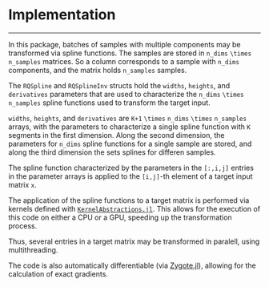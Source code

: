 # Implementation
---
In this package, batches of samples with multiple components may be transformed via spline functions. 
The samples are stored in `n_dims` ``\times`` `n_samples` matrices. So a column corresponds to a sample with `n_dims` components, and the matrix holds `n_samples` samples. 

The `RQSpline` and `RQSplineInv` structs hold the `widths`, `heights`, and `derivatives` parameters that are used to characterize the `n_dims` ``\times`` `n_samples` spline functions used to transform the target input. 

`widths`, `heights`, and `derivatives` are `K+1` ``\times`` `n_dims` ``\times`` `n_samples` arrays, with the parameters to characterize a single spline function with `K` segments in the first dimension. 
Along the second dimension, the parameters for `n_dims` spline functions for a single sample are stored, and along the third dimension the sets splines for differen samples.

The spline function characterized by the parameters in the `[:,i,j]` entries in the parameter arrays is applied to the `[i,j]`-th element of a target input matrix `x`.


The application of the spline functions to a target matrix is performed via kernels defined with [`KernelAbstractions.jl`](https://juliagpu.github.io/KernelAbstractions.jl/stable/). This allows for the execution of this code on either a CPU or a GPU, speeding up the transformation process.

Thus, several entries in a target matrix may be transformed in paralell, using multithreading. 

The code is also automatically differentiable (via [Zygote.jl](https://fluxml.ai/Zygote.jl/latest/)), allowing for the calculation of exact gradients. 
